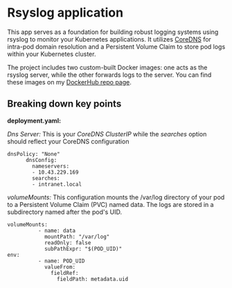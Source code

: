# Rsyslog application
This app serves as a foundation for building robust logging systems using rsyslog to monitor your Kubernetes applications. It utilizes [CoreDNS](https://github.com/psammarco/kubernetes/tree/master/coredns) for intra-pod domain resolution and a Persistent Volume Claim to store pod logs within your Kubernetes cluster.

The project includes two custom-built Docker images: one acts as the rsyslog server, while the other forwards logs to the server. You can find these images on my [DockerHub repo page](https://hub.docker.com/r/latrina/rsyslog).

## Breaking down key points
**deployment.yaml:**

_Dns Server:_
This is your _CoreDNS ClusterIP_ while the _searches_ option should reflect your CoreDNS configuration
```
dnsPolicy: "None"
      dnsConfig:
        nameservers:
        - 10.43.229.169
        searches:
        - intranet.local
```

_volumeMounts:_
This configuration mounts the /var/log directory of your pod to a Persistent Volume Claim (PVC) named data. The logs are stored in a subdirectory named after the pod's UID.
```
volumeMounts:
          - name: data 
            mountPath: "/var/log"
            readOnly: false
            subPathExpr: "$(POD_UID)"
env:
          - name: POD_UID 
            valueFrom:
              fieldRef:
                fieldPath: metadata.uid
```

